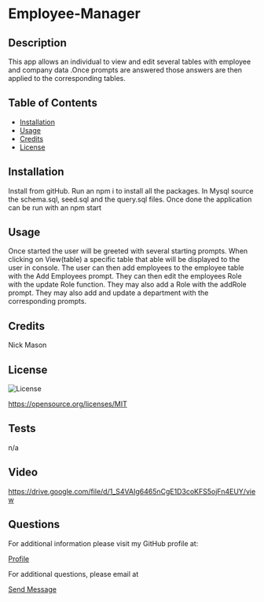 # Employee-Manager

## Description
This app allows an individual to view and edit several tables with employee and company data .Once prompts are answered those answers are then applied to the corresponding tables. 

## Table of Contents 

- [Installation](#installation)
- [Usage](#usage)
- [Credits](#credits)
- [License](#license)

## Installation
Install from gitHub. Run an npm i to install all the packages. In Mysql source the schema.sql, seed.sql and the query.sql files. Once done the application can be run with an npm start


## Usage
Once started the user will be greeted with several starting prompts. When clicking on View(table) a specific table that able will be displayed to the user in console. The user can then add employees to the employee table with the Add Employees prompt. They can then edit the employees Role with the update Role function. They may also add a Role with the addRole prompt. They may also add and update a department with the corresponding prompts. 

## Credits
Nick Mason



## License
![License](https://img.shields.io/badge/License-MIT-yellow.svg)

https://opensource.org/licenses/MIT

## Tests
n/a
## Video

https://drive.google.com/file/d/1_S4VAIg6465nCgE1D3coKFS5ojFn4EUY/view

## Questions

For additional information please visit my  GitHub profile at:
  <p><a href="https://www.Github.com/Nickmason01">Profile</a></P>
  For additional questions, please email at 
  <p><a href="mailto: Nickmason372@yahoo.com">Send Message</a></p>

